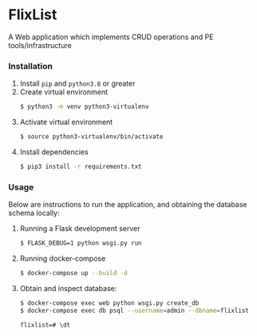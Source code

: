 # FlixList
A Web application which implements CRUD operations and PE tools/infrastructure

### Installation
1. Install `pip` and `python3.8` or greater
2. Create virtual environment 
    ```bash
    $ python3 -m venv python3-virtualenv
    ```
3. Activate virtual environment
    ```bash
    $ source python3-virtualenv/bin/activate
    ```
4. Install dependencies
    ```bash
    $ pip3 install -r requirements.txt
    ```

### Usage
Below are instructions to run the application, and obtaining the database schema locally:

1. Running a Flask development server
    ```bash
    $ FLASK_DEBUG=1 python wsgi.py run
    ```

2. Running docker-compose
    ```bash
    $ docker-compose up --build -d
    ```

3. Obtain and inspect database:
    ```bash 
    $ docker-compose exec web python wsgi.py create_db
    $ docker-compose exec db psql --username=admin --dbname=flixlist
    ```
    ```postgres
    flixlist=# \dt
    ```
